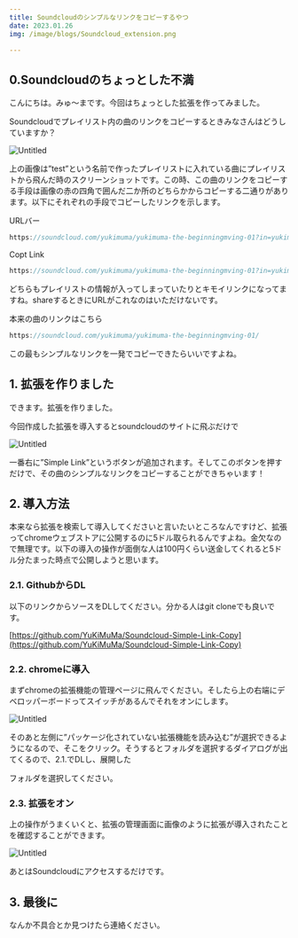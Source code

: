 ```yaml
---
title: Soundcloudのシンプルなリンクをコピーするやつ
date: 2023.01.26
img: /image/blogs/Soundcloud_extension.png

--- 
```

## 0.Soundcloudのちょっとした不満

こんにちは。みゅ～まです。今回はちょっとした拡張を作ってみました。

Soundcloudでプレイリスト内の曲のリンクをコピーするときみなさんはどうしていますか？

![Untitled](http://drive.google.com/uc?export=view&id=14Jy5Kz0MJ7W-kC1dgZuR-gYDpOh2CVDM)

上の画像は”test”という名前で作ったプレイリストに入れている曲にプレイリストから飛んだ時のスクリーンショットです。この時、この曲のリンクをコピーする手段は画像の赤の四角で囲んだ二か所のどちらかからコピーする二通りがあります。以下にそれぞれの手段でコピーしたリンクを示します。

URLバー

```jsx
https://soundcloud.com/yukimuma/yukimuma-the-beginningmving-01?in=yukimuma/sets/test/
```

Copt Link

```jsx
https://soundcloud.com/yukimuma/yukimuma-the-beginningmving-01?in=yukimuma/sets/test/s-6e85L3bI9gS&si=3d353612b92b4b94bb6aae82cf124880&utm_source=clipboard&utm_medium=text&utm_campaign=social_sharing
```

どちらもプレイリストの情報が入ってしまっていたりとキモイリンクになってますね。shareするときにURLがこれなのはいただけないです。

本来の曲のリンクはこちら

```jsx
https://soundcloud.com/yukimuma/yukimuma-the-beginningmving-01/
```

この最もシンプルなリンクを一発でコピーできたらいいですよね。

## 1. 拡張を作りました

できます。拡張を作りました。

今回作成した拡張を導入するとsoundcloudのサイトに飛ぶだけで

![Untitled](http://drive.google.com/uc?export=view&id=1mbgM0VHZd3rCzU14MgdD4lJB1bUT-ZNd)

一番右に”Simple Link”というボタンが追加されます。そしてこのボタンを押すだけで、その曲のシンプルなリンクをコピーすることができちゃいます！

## 2. 導入方法

本来なら拡張を検索して導入してくださいと言いたいところなんですけど、拡張ってchromeウェブストアに公開するのに5ドル取られるんですよね。金欠なので無理です。以下の導入の操作が面倒な人は100円くらい送金してくれると5ドル分たまった時点で公開しようと思います。

### 2.1. GithubからDL

以下のリンクからソースをDLしてください。分かる人はgit cloneでも良いです。

[https://github.com/YuKiMuMa/Soundcloud-Simple-Link-Copy](https://github.com/YuKiMuMa/Soundcloud-Simple-Link-Copy)

### 2.2. chromeに導入

まずchromeの拡張機能の管理ページに飛んでください。そしたら上の右端にデベロッパーボードってスイッチがあるんでそれをオンにします。

![Untitled](http://drive.google.com/uc?export=view&id=1Uxc8P3g3u6J0UtqajNAAHCd3ygdTERtI)

そのあと左側に”パッケージ化されていない拡張機能を読み込む”が選択できるようになるので、そこをクリック。そうするとフォルダを選択するダイアログが出てくるので、2.1.でDLし、展開した

フォルダを選択してください。

### 2.3. 拡張をオン

上の操作がうまくいくと、拡張の管理画面に画像のように拡張が導入されたことを確認することができます。

![Untitled](http://drive.google.com/uc?export=view&id=1DDD0Mtv9hD_rs3coox4lvkkuBZYDb2-W)

あとはSoundcloudにアクセスするだけです。

## 3. 最後に

なんか不具合とか見つけたら連絡ください。